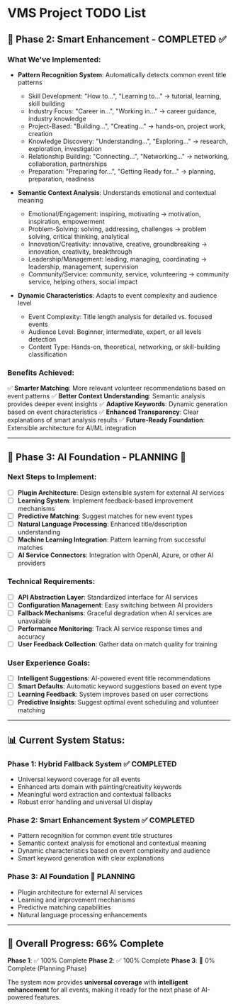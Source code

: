 # VMS Project TODO List

## 🚀 **Phase 2: Smart Enhancement - COMPLETED** ✅

### **What We've Implemented:**
- **Pattern Recognition System**: Automatically detects common event title patterns
  - Skill Development: "How to...", "Learning to..." → tutorial, learning, skill building
  - Industry Focus: "Career in...", "Working in..." → career guidance, industry knowledge
  - Project-Based: "Building...", "Creating..." → hands-on, project work, creation
  - Knowledge Discovery: "Understanding...", "Exploring..." → research, exploration, investigation
  - Relationship Building: "Connecting...", "Networking..." → networking, collaboration, partnerships
  - Preparation: "Preparing for...", "Getting Ready for..." → planning, preparation, readiness

- **Semantic Context Analysis**: Understands emotional and contextual meaning
  - Emotional/Engagement: inspiring, motivating → motivation, inspiration, empowerment
  - Problem-Solving: solving, addressing, challenges → problem solving, critical thinking, analytical
  - Innovation/Creativity: innovative, creative, groundbreaking → innovation, creativity, breakthrough
  - Leadership/Management: leading, managing, coordinating → leadership, management, supervision
  - Community/Service: community, service, volunteering → community service, helping others, social impact

- **Dynamic Characteristics**: Adapts to event complexity and audience level
  - Event Complexity: Title length analysis for detailed vs. focused events
  - Audience Level: Beginner, intermediate, expert, or all levels detection
  - Content Type: Hands-on, theoretical, networking, or skill-building classification

### **Benefits Achieved:**
✅ **Smarter Matching**: More relevant volunteer recommendations based on event patterns
✅ **Better Context Understanding**: Semantic analysis provides deeper event insights
✅ **Adaptive Keywords**: Dynamic generation based on event characteristics
✅ **Enhanced Transparency**: Clear explanations of smart analysis results
✅ **Future-Ready Foundation**: Extensible architecture for AI/ML integration

---

## 🎯 **Phase 3: AI Foundation - PLANNING** 🔄

### **Next Steps to Implement:**
- [ ] **Plugin Architecture**: Design extensible system for external AI services
- [ ] **Learning System**: Implement feedback-based improvement mechanisms
- [ ] **Predictive Matching**: Suggest matches for new event types
- [ ] **Natural Language Processing**: Enhanced title/description understanding
- [ ] **Machine Learning Integration**: Pattern learning from successful matches
- [ ] **AI Service Connectors**: Integration with OpenAI, Azure, or other AI providers

### **Technical Requirements:**
- [ ] **API Abstraction Layer**: Standardized interface for AI services
- [ ] **Configuration Management**: Easy switching between AI providers
- [ ] **Fallback Mechanisms**: Graceful degradation when AI services are unavailable
- [ ] **Performance Monitoring**: Track AI service response times and accuracy
- [ ] **User Feedback Collection**: Gather data on match quality for training

### **User Experience Goals:**
- [ ] **Intelligent Suggestions**: AI-powered event title recommendations
- [ ] **Smart Defaults**: Automatic keyword suggestions based on event type
- [ ] **Learning Feedback**: System improves based on user corrections
- [ ] **Predictive Insights**: Suggest optimal event scheduling and volunteer matching

---

## 📊 **Current System Status:**

### **Phase 1: Hybrid Fallback System** ✅ **COMPLETED**
- Universal keyword coverage for all events
- Enhanced arts domain with painting/creativity keywords
- Meaningful word extraction and contextual fallbacks
- Robust error handling and universal UI display

### **Phase 2: Smart Enhancement System** ✅ **COMPLETED**
- Pattern recognition for common event title structures
- Semantic context analysis for emotional and contextual meaning
- Dynamic characteristics based on event complexity and audience
- Smart keyword generation with clear explanations

### **Phase 3: AI Foundation** 🔄 **PLANNING**
- Plugin architecture for external AI services
- Learning and improvement mechanisms
- Predictive matching capabilities
- Natural language processing enhancements

---

## 🎉 **Overall Progress: 66% Complete**

**Phase 1**: ✅ 100% Complete
**Phase 2**: ✅ 100% Complete
**Phase 3**: 🔄 0% Complete (Planning Phase)

The system now provides **universal coverage** with **intelligent enhancement** for all events, making it ready for the next phase of AI-powered features.
